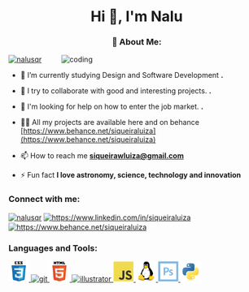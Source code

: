 <h1 align="center">Hi 👋, I'm Nalu</h1>
<h3 align="center">💫 About Me:</h3>
<img align="right" alt="coding" width="400" src="https://media.tenor.com/-UygBh3nnfEAAAAC/coding.gif">


<p align="left"> <a href="https://twitter.com/nalusqr" target="blank"><img src="https://img.shields.io/twitter/follow/nalusqr?logo=twitter&style=for-the-badge" alt="nalusqr" /></a> </p>

- 🔭 I’m currently studying Design and Software Development **.**

- 👯 I try to collaborate with good and interesting projects. **.**

- 🤝 I'm looking for help on how to enter the job market. **.**

- 👨‍💻 All my projects are available here and on behance [https://www.behance.net/siqueiraluiza](https://www.behance.net/siqueiraluiza)

- 📫 How to reach me **siqueirawluiza@gmail.com**

- ⚡ Fun fact **I love astronomy, science, technology and innovation**

<h3 align="left">Connect with me:</h3>
<p align="left">
<a href="https://twitter.com/nalusqr" target="blank"><img align="center" src="https://raw.githubusercontent.com/rahuldkjain/github-profile-readme-generator/master/src/images/icons/Social/twitter.svg" alt="nalusqr" height="30" width="40" /></a>
<a href="https://linkedin.com/in/https://www.linkedin.com/in/siqueiraluiza" target="blank"><img align="center" src="https://raw.githubusercontent.com/rahuldkjain/github-profile-readme-generator/master/src/images/icons/Social/linked-in-alt.svg" alt="https://www.linkedin.com/in/siqueiraluiza" height="30" width="40" /></a>
<a href="https://www.behance.net/https://www.behance.net/siqueiraluiza" target="blank"><img align="center" src="https://raw.githubusercontent.com/rahuldkjain/github-profile-readme-generator/master/src/images/icons/Social/behance.svg" alt="https://www.behance.net/siqueiraluiza" height="30" width="40" /></a>
</p>

<h3 align="left">Languages and Tools:</h3>
<p align="left"> <a href="https://www.w3schools.com/css/" target="_blank" rel="noreferrer"> <img src="https://raw.githubusercontent.com/devicons/devicon/master/icons/css3/css3-original-wordmark.svg" alt="css3" width="40" height="40"/> </a> <a href="https://git-scm.com/" target="_blank" rel="noreferrer"> <img src="https://www.vectorlogo.zone/logos/git-scm/git-scm-icon.svg" alt="git" width="40" height="40"/> </a> <a href="https://www.w3.org/html/" target="_blank" rel="noreferrer"> <img src="https://raw.githubusercontent.com/devicons/devicon/master/icons/html5/html5-original-wordmark.svg" alt="html5" width="40" height="40"/> </a> <a href="https://www.adobe.com/in/products/illustrator.html" target="_blank" rel="noreferrer"> <img src="https://www.vectorlogo.zone/logos/adobe_illustrator/adobe_illustrator-icon.svg" alt="illustrator" width="40" height="40"/> </a> <a href="https://developer.mozilla.org/en-US/docs/Web/JavaScript" target="_blank" rel="noreferrer"> <img src="https://raw.githubusercontent.com/devicons/devicon/master/icons/javascript/javascript-original.svg" alt="javascript" width="40" height="40"/> </a> <a href="https://www.linux.org/" target="_blank" rel="noreferrer"> <img src="https://raw.githubusercontent.com/devicons/devicon/master/icons/linux/linux-original.svg" alt="linux" width="40" height="40"/> </a> <a href="https://www.photoshop.com/en" target="_blank" rel="noreferrer"> <img src="https://raw.githubusercontent.com/devicons/devicon/master/icons/photoshop/photoshop-line.svg" alt="photoshop" width="40" height="40"/> </a> <a href="https://www.python.org" target="_blank" rel="noreferrer"> <img src="https://raw.githubusercontent.com/devicons/devicon/master/icons/python/python-original.svg" alt="python" width="40" height="40"/> </a> </p>
